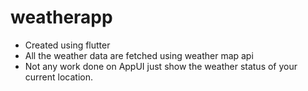 # weatherapp
- Created using flutter 
- All the weather data are fetched using weather map api
- Not any work done on AppUI just show the weather status of your current location.
